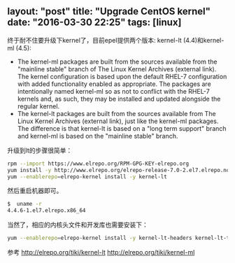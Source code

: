 layout: "post"
title: "Upgrade CentOS kernel"
date: "2016-03-30 22:25"
tags: [linux]
---

终于耐不住要升级下kernel了，目前epel提供两个版本: kernel-lt (4.4)和kernel-ml (4.5):

- The kernel-ml packages are built from the sources available from the "mainline stable" branch of The Linux Kernel Archives (external link). The kernel configuration is based upon the default RHEL-7 configuration with added functionality enabled as appropriate. The packages are intentionally named kernel-ml so as not to conflict with the RHEL-7 kernels and, as such, they may be installed and updated alongside the regular kernel.
- The kernel-lt packages are built from the sources available from The Linux Kernel Archives (external link), just like the kernel-ml packages. The difference is that kernel-lt is based on a "long term support" branch and kernel-ml is based on the "mainline stable" branch.


升级到lt的步骤很简单：

```sh
rpm --import https://www.elrepo.org/RPM-GPG-KEY-elrepo.org
yum install -y http://www.elrepo.org/elrepo-release-7.0-2.el7.elrepo.noarch.rpm
yum --enablerepo=elrepo-kernel install -y kernel-lt
```

然后重启机器即可。

```sh
$  uname -r
4.4.6-1.el7.elrepo.x86_64
```

当然了，相应的内核头文件和开发库也需要安装下：

```sh
yum --enablerepo=elrepo-kernel install -y kernel-lt-headers kernel-lt-tools kernel-lt-devel
```

参考 http://elrepo.org/tiki/kernel-lt http://elrepo.org/tiki/kernel-ml
